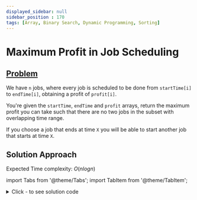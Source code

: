 ```yaml
---
displayed_sidebar: null
sidebar_position : 170
tags: [Array, Binary Search, Dynamic Programming, Sorting]
---
```


# Maximum Profit in Job Scheduling

## [Problem](https://leetcode.com/problems/maximum-profit-in-job-scheduling/)

<p>We have <code>n</code> jobs, where every job is scheduled to be done from <code>startTime[i]</code> to <code>endTime[i]</code>, obtaining a profit of <code>profit[i]</code>.</p>

<p>You&#39;re given the <code>startTime</code>, <code>endTime</code> and <code>profit</code> arrays, return the maximum profit you can take such that there are no two jobs in the subset with overlapping time range.</p>

<p>If you choose a job that ends at time <code>X</code> you will be able to start another job that starts at time <code>X</code>.</p>

## Solution Approach

Expected Time complexity: $O(nlogn)$

import Tabs from '@theme/Tabs';
import TabItem from '@theme/TabItem';

<details><summary>Click - to see solution code</summary>

<Tabs>
<TabItem value="cpp" label="C++">

```cpp
class Solution {
   public:
    int jobScheduling(vector<int>& startTime, vector<int>& endTime,
                      vector<int>& profit) {
        vector<vector<int>> v;
        int n = startTime.size();
        v.push_back({INT_MIN, INT_MIN, INT_MIN});
        for (int i = 0; i < n; i++) {
            v.push_back({endTime[i], startTime[i], profit[i]});
        }
        sort(v.begin(), v.end());
        sort(endTime.begin(), endTime.end());

        vector<vector<int>> dp(n + 1, vector<int>(2));
        for (int i = 1; i <= n; i++) {
            dp[i][0] = max(dp[i - 1][0], dp[i - 1][1]);
            dp[i][1] = v[i][2];
            int indx = upper_bound(endTime.begin(), endTime.end(), v[i][1]) -
                       endTime.begin();
            dp[i][1] += max(dp[indx][0], dp[indx][1]);
        }
        return max(dp[n][0], dp[n][1]);
    }
};

```
</TabItem>
</Tabs>

</details>
